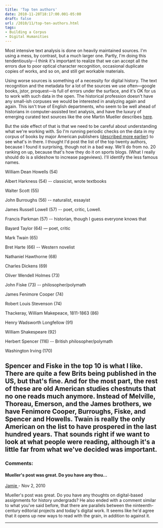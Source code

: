 ```yaml
---
title: 'Top ten authors'
date: 2010-11-28T18:17:00.001-05:00
draft: false
url: /2010/11/top-ten-authors.html
tags: 
- Building a Corpus
- Digital Humanities
---
```


Most intensive text analysis is done on heavily maintained sources. I'm using a mess, by contrast, but a much larger one. Partly, I'm doing this tendentiously--I think it's important to realize that we can accept all the errors due to poor optical character recognition, occasional duplicate copies of works, and so on, and still get workable materials.  
  
Using worse sources is something of a necessity for digital history. The text recognition and the metadata for a lot of the sources we use often—google books, jstor, proquest—is full of errors under the surface, and it's OK for us to work with such data in the open. The historical profession doesn't have any small-ish corpuses we would be interested in analyzing again and again. This isn't true of English departments, who seem to be well ahead of historians in computer-assisted text analysis, and have the luxury of emerging curated text sources like the one Martin Mueller describes [here](http://literaryinformatics.northwestern.edu/node/63).  
  
But the side effect of that is that we need to be careful about understanding what we're working with. So I'm running periodic checks on the data in my corpus of books by major American publishers ([described more earlier](http://www.blogger.com/post-edit.g?blogID=8929346053949579231&postID=8320557105789327215)) to see what's in there. I thought I'd post the list of the top twenty authors, because I found it surprising, though not in a bad way. We'll do from no. 20 ranking on up, because that's how they do it on sports blogs. (What I really should do is a slideshow to increase pageviews). I'll identify the less famous names.  
  
  
William Dean Howells (54)  
  
Albert Harkness (54) -- classicist, wrote textbooks  
  
Walter Scott (55)  
  
John Burroughs (56) -- naturalist, essayist  
  
James Russell Lowell (57) -- poet, critic, Lowell.  
  
Francis Parkman (57) -- historian, though I guess everyone knows that  
  
Bayard Taylor (64) — poet, critic  
  
Mark Twain (65)  
  
Bret Harte (66) -- Western novelist  
  
Nathaniel Hawthorne (68)  
  
Charles Dickens (69)  
  
Oliver Wendell Holmes (73)  
  
John Fiske (73) -- philosopher/polymath  
  
James Fenimore Cooper (74)  
  
Robert Louis Stevenson (74)  
  
Thackeray, William Makepeace, 1811-1863 (86)  
  
Henry Wadsworth Longfellow (91)  
  
William Shakespeare (92)  
  
Herbert Spencer (116) -- British philosopher/polymath  
  
Washington Irving (170)  
  
  
Spencer and Fiske in the top 10 is what I like. There are quite a few Brits being published in the US, but that's fine. And for the most part, the rest of these are old American studies chestnuts that no one reads much anymore. Instead of Melville, Thoreau, Emerson, and the James brothers, we have Fenimore Cooper, Burroughs, Fiske, and Spencer and Howells. Twain is really the only American on the list to have prospered in the last hundred years. That sounds right if we want to look at what people were reading, although it's a little far from what we've decided was important.
---
### Comments:
#### Mueller's post was great. Do you have any thou...
[Jamie ](https://www.blogger.com/profile/13542022273476075921 "noreply@blogger.com") - <time datetime="2010-11-30T08:33:46.767-05:00">Nov 2, 2010</time>

Mueller's post was great. Do you have any thoughts on digital-based assignments for history undergrads? He also ended with a comment similar to what you've said before, that there are parallels between the ninteenth-century editorial projects and today's digital work. It seems like he'd agree that it opens up new ways to read with the grain, in addition to against it.
<hr />
